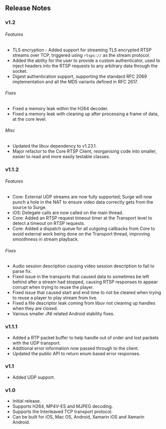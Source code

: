 ## Release Notes

### v1.2

###### Features

* TLS encryption - Added support for streaming TLS encrypted RTSP streams over TCP, triggered using `rtsps://` as the stream protocol.
* Added the ability for the user to provide a custom authenticator, used to inject headers into the RTSP requests to any arbitrary data through the socket.
* Digest authentication support, supporting the standard RFC 2069 implementation and all the MD5 variants defined in RFC 2617.

###### Fixes

* Fixed a memory leak within the H264 decoder.
* Fixed a memory leak with cleaning up after processing a frame of data, at the core level.

###### Misc

* Updated the libuv dependency to v1.23.1.
* Major refactor to the Core RTSP Client, reorganising code into smaller, easier to read and more easily testable classes.


### v1.1.2

###### Features

* Core: External UDP streams are now fully supported; Surge will now punch a hole in the NAT to ensure video data correctly gets from the source to Surge.
* iOS: Delegate calls are now called on the main thread.
* Core: Added an RTSP request timeout timer at the Transport level to detect a timeout on RTSP requests.
* Core: Added a dispatch queue for all outgoing callbacks from Core to avoid external work being done on the Transport thread, improving smoothness in stream playback.

###### Fixes

* Audio session description causing video session description to fail to parse fix.
* Fixed issue in the transports that caused data to sometimes be left behind after a stream had stopped, causing RTSP responses to appear corrupt when trying to reuse the player.
* Fixed issue that caused start and end time to not be cleared when trying to reuse a player to play stream from live.
* Fixed a file descriptor leak coming from libuv not cleaning up handles when they are closed.
* Various smaller JNI related Android stability fixes.

### v1.1.1

 * Added a RTP packet buffer to help handle out of order and lost packets with the UDP transport.
 * Additional error information now passed through to the client.
 * Updated the public API to return enum based error responses.

### v1.1

 * Added UDP support.

### v1.0

 * Initial release.
 * Supports H264, MP4V-ES and MJPEG decoding.
 * Supports the Interleaved TCP transport protocol.
 * Can be built for iOS, Mac OS, Android, Xamarin iOS and Xamarin Android.